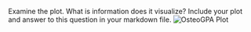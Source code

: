 Examine the plot. What is information does it visualize? Include your plot and answer to this question in your markdown file.
![OsteoGPA Plot](path-to-image-here)
